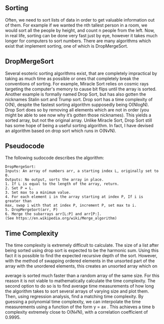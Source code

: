 ## Sorting
Often, we need to sort lists of data in order to get valuable information out of them. For example if we wanted the nth tallest person in a room, we would sort all the people by height, and count n people from the left.
Now, in real life, sorting can be done very fast just by eye, however it takes much longer for computers to sort numbers. There are many algorithms which exist that implement sorting, one of which is DropMergeSort.

## DropMergeSort

Several esoteric sorting algorithms exist, that are completely impractical by taking as much time as possible or ones that completely break the conventions of sorting. For example, Miracle Sort relies on cosmic rays targeting the computer's memory to cause bit flips until the array is sorted. Another example is formally named Drop Sort, but has also gotten the nicknames Stalin sort and Trump sort. Drop sort has a time complexity of O(N), despite the fastest sorting algorithm supposedly being O(NlogN). Drop Sort does so by removing all elements which are not in order (you might be able to see now why it’s gotten those nicknames). This yields a sorted array, but not the original array. Unlike Miracle Sort, Drop Sort still has some hope of being a useful sorting algorithm. In fact, I have devised an algorithm based on drop sort which runs in O(N√N).

## Pseudocode
The following sudocode describes the algorithm:

```
DropMergeSort:
Inputs: An array of numbers arr, a starting index L, originally set to 0.
Outputs: No output, sorts the array in place.
1. If L is equal to the length of the array, return.
2. Set P = L.
3. Set max to a minimum value.
4. For each element i in the array starting at index P, If i is greater than
max, swap i with that at index P, increment P, set max to i.
5. DropMergeSort(arr, P)
6. Merge the subarrays arr[L:P] and arr[P:].
(See https://en.wikipedia.org/wiki/Merge_algorithm)
```

## Time Complexity
The time complexity is extremely difficult to calculate. The size of a list after
being sorted using drop sort is expected to be the harmonic sum. Using this
fact it is possible to find the expected recursive depth of the sort. However,
with the method of swapping ordered elements in the unsorted part of the
array with the unordered elements, this creates an unsorted array which on

average is sorted much faster than a random array of the same size. For this
reason it is not viable to mathematically calculate the time complexity. The
second option to do so is to find average time measurements of how long
the algorithm takes to sort several arrays of varying size and plot them.
Then, using regression analysis, find a matching time complexity. By
guessing a polynomial time complexity, we can interpolate the time
measurements using a function of the form y = ax . This achieves a time b
complexity extremely close to O(N√N), with a correlation coefficient of
0.9995.

